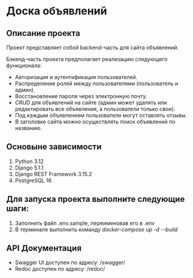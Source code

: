 # Доска объявлений

## Описание проекта

Проект представляет собой backend-часть для сайта объявлений.

Бэкенд-часть проекта предполагает реализацию следующего функционала:

- Авторизация и аутентификация пользователей.
- Распределение ролей между пользователями (пользователь и админ).
- Восстановление пароля через электронную почту.
- CRUD для объявлений на сайте (админ может удалять или редактировать все объявления, а пользователи только свои).
- Под каждым объявлением пользователи могут оставлять отзывы.
- В заголовке сайта можно осуществлять поиск объявлений по названию.

## Основыне зависимости

1. Python 3.12
2. Django 5.1.1
3. Django REST Framework 3.15.2
4. PostgreSQL 16

## Для запуска проекта выполните следующие шаги:

1. Заполнить файл .env.sample, переименовав его в .env
2. В терминале выполнить команду *docker-compose up -d --build*

## API Документация

- Swagger UI доступен по адресу: /swagger/
- Redoc доступен по адресу: /redoc/